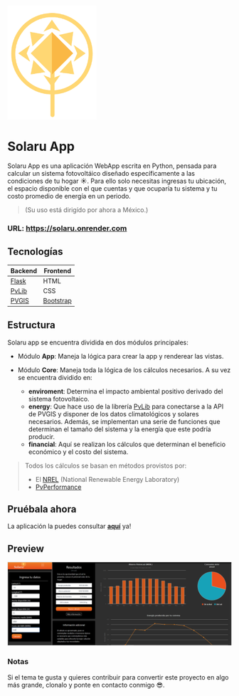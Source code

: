 <img src="app/static/img/favicon.png" width="200" >

# Solaru App
Solaru App es una aplicación WebApp escrita en Python, pensada para calcular un sistema fotovoltáico diseñado específicamente a las condiciones de tu hogar ☀.
Para ello solo necesitas ingresas tu ubicación, el espacio disponible con el que cuentas y que ocuparía tu sistema y tu costo promedio de energía en un periodo.
> (Su uso está dirigído por ahora a México.)

### URL: https://solaru.onrender.com

## Tecnologías
| Backend  |  Frontend  |
| ------------ | ------------ |
|  [Flask](https://flask.palletsprojects.com/en/1.1.x/ "Flask")  |  HTML  |
|  [PvLib](https://pvlib-python.readthedocs.io/en/stable/ "PvLib") |  CSS  |
|  [PVGIS](https://ec.europa.eu/jrc/en/PVGIS/releases/pvgis51 "PVGIS") |  [Bootstrap](https://getbootstrap.com/ "Bootstrap")  |

## Estructura
Solaru app se encuentra dividida en dos módulos principales:
*   Módulo **App**: Maneja la lógica para crear la app y renderear las vistas.

*   Módulo **Core**: Maneja toda la lógica de los cálculos necesarios. A su vez se encuentra dividido en:
    -   **enviroment**: Determina el impacto ambiental positivo derivado del sistema fotovoltaico.
    -   **energy**: Que hace uso de la librería [PvLib](https://pvlib-python.readthedocs.io/en/stable/ "PvLib") para conectarse a la API de PVGIS y disponer de los datos climatológicos y solares necesarios. Además, se implementan una serie de funciones que determinan el tamaño del sistema y la energía que este podría producir.
    -   **financial**: Aquí se realizan los cálculos que determinan el beneficio económico y el costo del sistema.


> Todos los cálculos se basan en métodos provistos por:
> * El [NREL](https://www.nrel.gov/research/re-solar.html "NREL") (National Renewable Energy Laboratory)
> * [PvPerformance](https://pvpmc.sandia.gov/modeling-steps/1-weather-design-inputs/ "PvPErformance") 


## Pruébala ahora
La aplicación la puedes consultar [**aquí**](https://solaru.onrender.com "aquí") ya!

## Preview
<img src="app/static/img/preview.PNG" width="600px">

### Notas
Si el tema te gusta y quieres contribuir para convertir este proyecto en algo más grande, clonalo y ponte en contacto conmigo 😎.
